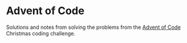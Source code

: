 # Advent of Code

Solutions and notes from solving the problems from the [Advent of Code](https://adventofcode.com) Christmas coding challenge.

 


